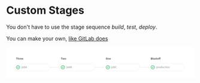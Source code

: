 # Custom Stages

You don't have to use the stage sequence *build*, *test*, *deploy*.

You can make your own, [like GitLab does](https://gitlab.com/gitlab-org/gitlab-ce/blob/master/.gitlab-ci.yml)

![Custom stages](../images/custom-stages.png)

